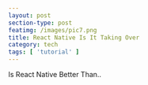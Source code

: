 ```yaml
---
layout: post
section-type: post
featimg: /images/pic7.png
title: React Native Is It Taking Over
category: tech
tags: [ 'tutorial' ]
---
```


 
 
 <div> Is React Native Better Than..</div>
 
 
